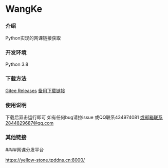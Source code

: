 # WangKe

### 介绍
Python实现的网课链接获取

### 开发环境
Python 3.8

### 下载方法
[Gitee Releases](https://gitee.com/Yellowstone/WangKe/releases)
[备用下载链接](https://yellow-stone.tpddns.cn:8000/.%E7%BD%91%E8%AF%BE%E9%93%BE%E6%8E%A5%E8%8E%B7%E5%8F%96%E5%99%A8/)

### 使用说明
下载后双击运行即可
如有任何bug请拉issue
或QQ联系434974081
或邮箱联系2844829687@qq.com

### 其他链接

####网课分发平台

https://yellow-stone.tpddns.cn:8000/